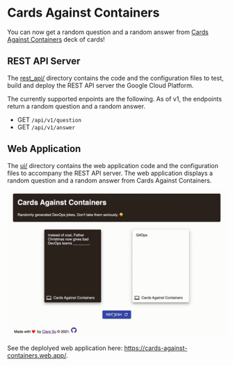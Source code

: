 # Cards Against Containers

You can now get a random question and a random answer from [Cards Against Containers](https://github.com/cardsagainstcontainers/deck) deck of cards!

## REST API Server

The [rest_api/](rest_api/) directory contains the code and the configuration files to test, build and deploy the REST API server the Google Cloud Platform.

The currently supported enpoints are the following. As of v1, the endpoints return a random question and a random answer.

- GET `/api/v1/question`
- GET `/api/v1/answer`

## Web Application

The [ui/](ui/) directory contains the web application code and the configuration files to accompany the REST API server. The web application displays a random question and a random answer from Cards Against Containers.

![Alt Text](ui/src/images/webapp.gif)

See the deplolyed web application here: https://cards-against-containers.web.app/.
